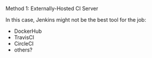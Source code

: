 Method 1: Externally-Hosted CI Server

In this case, Jenkins might not be the best tool for the job:
* DockerHub
* TravisCI
* CircleCI
* others?



